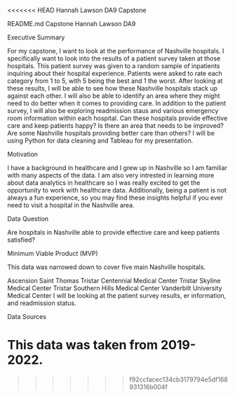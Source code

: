 <<<<<<< HEAD
Hannah Lawson DA9 Capstone

README.md
Capstone Hannah Lawson DA9

Executive Summary

For my capstone, I want to look at the performance of Nashville hospitals. I specifically want to look into the results of a patient survey taken at those hospitals. This patient survey was given to a random sample of inpatients inquiring about their hospital experience. Patients were asked to rate each category from 1 to 5, with 5 being the best and 1 the worst. After looking at these results, I will be able to see how these Nashville hospitals stack up against each other. I will also be able to identify an area where they might need to do better when it comes to providing care. In addition to the patient survey, I will also be exploring readmission staus and various emergency room information within each hospital. Can these hospitals provide effective care and keep patients happy? Is there an area that needs to be improved? Are some Nashville hospitals providing better care than others? I will be using Python for data cleaning and Tableau for my presentation.

Motivation

I have a background in healthcare and I grew up in Nashville so I am familiar with many aspects of the data. I am also very intrested in learning more about data analytics in healthcare so I was really excited to get the opportunity to work with healthcare data. Additionally, being a patient is not always a fun experience, so you may find these insights helpful if you ever need to visit a hospital in the Nashville area.

Data Question

Are hospitals in Nashville able to provide effective care and keep patients satisfied?

Minimum Viable Product (MVP)

This data was narrowed down to cover five main Nashville hospitals.

Ascension Saint Thomas
Tristar Centennial Medical Center
Tristar Skyline Medical Center
Tristar Southern Hills Medical Center
Vanderbilt University Medical Center
I will be looking at the patient survey results, er information, and readmission status.

Data Sources

This data was taken from 2019-2022.
=======

>>>>>>> f92ccfacec134cb3179794e5df168931316b004f
